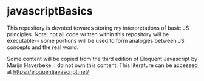 # javascriptBasics
This repository is devoted towards storing my interpretations of basic JS principles. Note: not all code written within this repository will be executable-- some portions will be used to form analogies between JS concepts and the real world.

Some content will be copied from the third edition of Eloquent Javascript by Marijn Haverbeke. I do not own this content. This literature can be accessed at https://eloquentjavascript.net/
